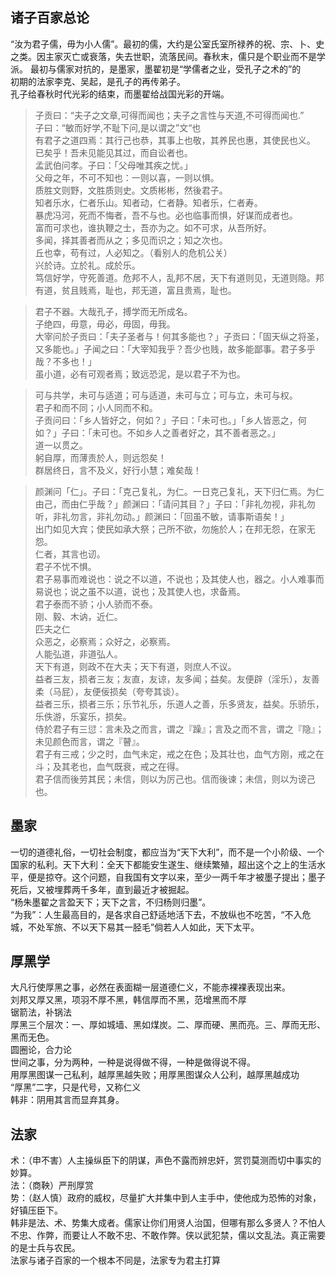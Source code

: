 ## 诸子百家总论
“汝为君子儒，毋为小人儒”。最初的儒，大约是公室氏室所禄养的祝、宗、卜、史之类。因主家灭亡或衰落，失去世职，流落民间。春秋末，儒只是个职业而不是学派。
最初与儒家对抗的，是墨家，墨翟初是“学儒者之业，受孔子之术的”的  
初期的法家李克、吴起，是孔子的再传弟子。  
孔子给春秋时代光彩的结束，而墨翟给战国光彩的开端。  

>子贡曰：“夫子之文章,可得而闻也；夫子之言性与天道,不可得而闻也.”  
子曰：“敏而好学,不耻下问,是以谓之”文“也  
有君子之道四焉：其行己也恭，其事上也敬，其养民也惠，其使民也义。  
已矣乎！吾未见能见其过，而自讼者也。  
孟武伯问孝。子曰：「父母唯其疾之忧。」  
父母之年，不可不知也：一则以喜，一则以惧。  
质胜文则野，文胜质则史。文质彬彬，然後君子。  
知者乐水，仁者乐山。知者动，仁者静。知者乐，仁者寿。  
暴虎冯河，死而不悔者，吾不与也。必也临事而惧，好谋而成者也。  
富而可求也，谁执鞭之士，吾亦为之。如不可求，从吾所好。  
多闻，择其善者而从之；多见而识之；知之次也。  
丘也幸，苟有过，人必知之。（看别人的危机公关）  
兴於诗。立於礼。成於乐。  
笃信好学，守死善道。危邦不人，乱邦不居，天下有道则见，无道则隐。邦有道，贫且贱焉，耻也，邦无道，富且贵焉，耻也。  

>君子不器。大哉孔子，搏学而无所成名。  
子绝四，毋意，毋必，毋固，毋我。  
大宰问於子贡曰：「夫子圣者与！何其多能也？」子贡曰：「固天纵之将圣，又多能也。」子闻之曰：「大宰知我乎？吾少也贱，故多能鄙事。君子多乎哉？不多也！」  
虽小道，必有可观者焉；致远恐泥，是以君子不为也。  

>可与共学，未可与适道；可与适道，未可与立；可与立，未可与权。  
君子和而不同；小人同而不和。  
子贡问曰：「乡人皆好之，何如？」子曰：「未可也。」「乡人皆恶之，何如？」子曰：「未可也。不如乡人之善者好之，其不善者恶之。」  
道一以贯之。  
躬自厚，而薄责於人，则远怨矣！  
群居终日，言不及义，好行小慧；难矣哉！  

>颜渊问「仁」。子曰：「克己复礼，为仁。一日克己复礼，天下归仁焉。为仁由己，而由仁乎哉？」颜渊曰：「请问其目？」子曰：「非礼勿视，非礼勿听，非礼勿言，非礼勿动。」颜渊曰：「回虽不敏，请事斯语矣！」  
出门如见大宾；使民如承大祭；己所不欲，勿施於人；在邦无怨，在家无怨。  
仁者，其言也讱。  
君子不忧不惧。  
君子易事而难说也：说之不以道，不说也；及其使人也，器之。小人难事而易说也；说之虽不以道，说也；及其使人也，求备焉。  
君子泰而不骄；小人骄而不泰。  
刚、毅、木讷，近仁。  
匹夫之仁  
众恶之，必察焉；众好之，必察焉。  
人能弘道，非道弘人。  
天下有道，则政不在大夫；天下有道，则庶人不议。  
益者三友，损者三友；友直，友谅，友多闻；益矣。友便辟（淫乐），友善柔（马屁），友便佞损矣（夸夸其谈）。  
益者三乐，损者三乐；乐节礼乐，乐道人之善，乐多贤友，益矣。乐骄乐，乐佚游，乐宴乐，损矣。  
侍於君子有三愆：言未及之而言，谓之『躁』；言及之而不言，谓之『隐』；未见颜色而言，谓之『瞽』。  
君子有三戒；少之时，血气未定，戒之在色；及其壮也，血气方刚，戒之在斗；及其老也，血气既衰，戒之在得。  
君子信而後劳其民；未信，则以为厉己也。信而後谏；未信，则以为谤己也。  

## 墨家
一切的道德礼俗，一切社会制度，都应当为“天下大利”，而不是一个小阶级、一个国家的私利。天下大利：全天下都能安生遂生、继续繁殖，超出这个之上的生活水平，便是掠夺。这个问题，自我国有文字以来，至少一两千年才被墨子提出；墨子死后，又被埋葬两千多年，直到最近才被掘起。  
“杨朱墨翟之言盈天下；天下之言，不归杨则归墨”。  
“为我”：人生最高目的，是各求自己舒适地活下去，不放纵也不吃苦，“不入危城，不处军旅、不以天下易其一胫毛”倘若人人如此，天下太平。
## 厚黑学
大凡行使厚黑之事，必然在表面糊一层道德仁义，不能赤裸裸表现出来。  
刘邦又厚又黑，项羽不厚不黑，韩信厚而不黑，范增黑而不厚  
锯箭法，补锅法  
厚黑三个层次：一、厚如城墙、黑如煤炭。二、厚而硬、黑而亮。三、厚而无形、黑而无色。  
圆圈论，合力论  
世间之事，分为两种，一种是说得做不得，一种是做得说不得。  
用厚黑图谋一己私利，越厚黑越失败；用厚黑图谋众人公利，越厚黑越成功  
“厚黑”二字，只是代号，又称仁义  
韩非：阴用其言而显弃其身。  

## 法家
术：（申不害）人主操纵臣下的阴谋，声色不露而辨忠奸，赏罚莫测而切中事实的妙算。  
法：（商鞅）严刑厚赏  
势：（赵人慎）政府的威权，尽量扩大并集中到人主手中，使他成为恐怖的对象，好镇压臣下。  
韩非是法、术、势集大成者。儒家让你们用贤人治国，但哪有那么多贤人？不怕人不忠、作弊，而要让人不敢不忠、不敢作弊。侠以武犯禁，儒以文乱法。真正需要的是士兵与农民。  
法家与诸子百家的一个根本不同是，法家专为君主打算
